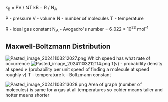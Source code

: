 k<sub>B</sub> = PV / NT
kB = R / N<sub>A</sub>

P - pressure
V - volume
N - number of molecules
T - temperature

R - ideal gas constant
N<sub>A</sub> - Avogadro's number = 6.022 \* 10<sup>23</sup> mol<sup>-1</sup>

## Maxwell-Boltzmann Distribution

![Pasted_image_20241103212027.png](pasted_image_20241103212027.png)
Which speed has what rate of occurrence
![Pasted_image_20241103212114.png](pasted_image_20241103212114.png)
f(v) - probability density at speed *v* (probability per unit speed of finding a molecule at speed roughly *v*)
T - temperature
k - Boltzmann constant

![Pasted_image_20241103213028.png](pasted_image_20241103213028.png)
Area of graph (number of molecules) is same for a gas at all temperatures so colder means taller and hotter means shorter
